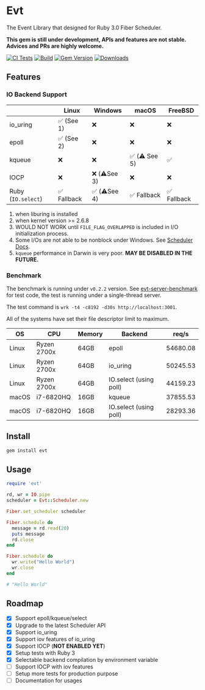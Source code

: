 # Evt

The Event Library that designed for Ruby 3.0 Fiber Scheduler.

**This gem is still under development, APIs and features are not stable. Advices and PRs are highly welcome.**

[![CI Tests](https://github.com/dsh0416/evt/workflows/CI%20Tests/badge.svg)](https://github.com/dsh0416/evt/actions?query=workflow%3A%22Build%22)
[![Build](https://github.com/dsh0416/evt/workflows/Build/badge.svg)](https://github.com/dsh0416/evt/actions?query=workflow%3A%22CI+Tests%22)
[![Gem Version](https://badge.fury.io/rb/evt.svg)](https://rubygems.org/gems/evt)
[![Downloads](https://ruby-gem-downloads-badge.herokuapp.com/evt?type=total)](https://rubygems.org/gems/evt)

## Features

### IO Backend Support

|                 | Linux       | Windows     | macOS       | FreeBSD     |
| --------------- | ----------- | ------------| ----------- | ----------- |
| io_uring        | ✅  (See 1) | ❌          | ❌          | ❌          |
| epoll           | ✅  (See 2) | ❌          | ❌          | ❌          |
| kqueue          | ❌          | ❌          | ✅ (⚠️ See 5) | ✅          |
| IOCP            | ❌          | ❌ (⚠️See 3) | ❌          | ❌          |
| Ruby (`IO.select`) | ✅ Fallback | ✅ (⚠️See 4) | ✅ Fallback | ✅ Fallback |

1. when liburing is installed
2. when kernel version >= 2.6.8
3. WOULD NOT WORK until `FILE_FLAG_OVERLAPPED` is included in I/O initialization process.
4. Some I/Os are not able to be nonblock under Windows. See [Scheduler Docs](https://docs.ruby-lang.org/en/master/doc/scheduler_md.html#label-IO).
5. `kqueue` performance in Darwin is very poor. **MAY BE DISABLED IN THE FUTURE.**

### Benchmark

The benchmark is running under `v0.2.2` version. See [evt-server-benchmark](https://github.com/dsh0416/evt-server-benchmark) for test code, the test is running under a single-thread server.

The test command is `wrk -t4 -c8192 -d30s http://localhost:3001`.

All of the systems have set their file descriptor limit to maximum.

| OS    | CPU         | Memory | Backend                | req/s    |
| ----- | ----------- | ------ | ---------------------- | -------- |
| Linux | Ryzen 2700x | 64GB   | epoll                  | 54680.08 |
| Linux | Ryzen 2700x | 64GB   | io_uring               | 50245.53 |
| Linux | Ryzen 2700x | 64GB   | IO.select (using poll) | 44159.23 |
| macOS | i7-6820HQ   | 16GB   | kqueue                 | 37855.53 |
| macOS | i7-6820HQ   | 16GB   | IO.select (using poll) | 28293.36 |

## Install

```bash
gem install evt
```

## Usage

```ruby
require 'evt'

rd, wr = IO.pipe
scheduler = Evt::Scheduler.new

Fiber.set_scheduler scheduler

Fiber.schedule do
  message = rd.read(20)
  puts message
  rd.close
end

Fiber.schedule do
  wr.write("Hello World")
  wr.close
end

# "Hello World"
```

## Roadmap

- [x] Support epoll/kqueue/select
- [x] Upgrade to the latest Scheduler API
- [x] Support io_uring
- [x] Support iov features of io_uring
- [x] Support IOCP (**NOT ENABLED YET**)
- [x] Setup tests with Ruby 3
- [x] Selectable backend compilation by environment variable
- [ ] Support IOCP with iov features
- [ ] Setup more tests for production purpose
- [ ] Documentation for usages